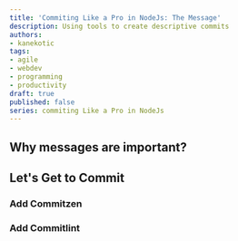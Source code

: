 ```yaml
---
title: 'Commiting Like a Pro in NodeJs: The Message'
description: Using tools to create descriptive commits
authors:
- kanekotic
tags:
- agile
- webdev
- programming
- productivity
draft: true
published: false
series: commiting Like a Pro in NodeJs
---
```


## Why messages are important? 

## Let's Get to Commit

### Add Commitzen

### Add Commitlint
